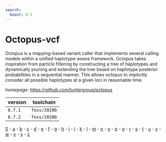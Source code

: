 ```yaml
---
search:
  boost: 0.5
---
```

# Octopus-vcf

Octopus is a mapping-based variant caller that implements several calling models within  a unified haplotype-aware framework. Octopus takes inspiration from particle filtering by constructing a  tree of haplotypes and dynamically pruning and extending the tree based on haplotype posterior probabilities  in a sequential manner. This allows octopus to implicitly consider all possible haplotypes at a given loci in  reasonable time.

*homepage*: <https://github.com/luntergroup/octopus>

version | toolchain
--------|----------
``0.7.1`` | ``foss/2020b``
``0.7.2`` | ``foss/2020b``

[0](../0/index.md) - [a](../a/index.md) - [b](../b/index.md) - [c](../c/index.md) - [d](../d/index.md) - [e](../e/index.md) - [f](../f/index.md) - [g](../g/index.md) - [h](../h/index.md) - [i](../i/index.md) - [j](../j/index.md) - [k](../k/index.md) - [l](../l/index.md) - [m](../m/index.md) - [n](../n/index.md) - [o](../o/index.md) - [p](../p/index.md) - [q](../q/index.md) - [r](../r/index.md) - [s](../s/index.md) - [t](../t/index.md) - [u](../u/index.md) - [v](../v/index.md) - [w](../w/index.md) - [x](../x/index.md) - [y](../y/index.md) - [z](../z/index.md)

